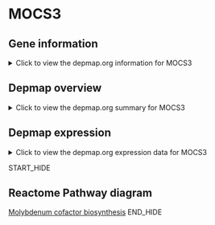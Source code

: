 <h1>MOCS3</h1>

<h2>Gene information</h2>
<details>
  <summary>Click to view the depmap.org information for MOCS3</summary>
  <iframe src="https://depmap.org/portal/gene/MOCS3?tab=about" style="border:none;width:100%;height:800px"></iframe>
</details>

<h2>Depmap overview</h2>
<details>
  <summary>Click to view the depmap.org summary for MOCS3</summary>
  <iframe src="https://depmap.org/portal/gene/MOCS3?tab=overview" style="border:none;width:100%;height:800px"></iframe>
</details>

<h2>Depmap expression</h2>
<details>
  <summary>Click to view the depmap.org expression data for MOCS3</summary>
  <iframe src="https://depmap.org/portal/gene/MOCS3?tab=characterization" style="border:none;width:100%;height:800px"></iframe>
</details>


START_HIDE
<h2>Reactome Pathway diagram</h2>
<a href="https://reactome.org/PathwayBrowser/#/R-HSA-947581">Molybdenum cofactor biosynthesis</a>
END_HIDE


